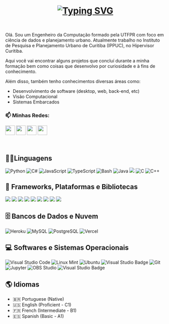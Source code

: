 <h1 align = "center">
<a href="https://git.io/typing-svg"><img src="https://readme-typing-svg.demolab.com?font=Fira+Code&size=75&duration=1400&pause=500&color=FFFFFF&background=000000EE&center=true&multiline=true&width=1920&height=384&lines=Oi!;Seja+bem-vindo+ao+meu;perfil+no+GitHub" alt="Typing SVG" /></a>
</h1>
<br>
<p>
  Olá. Sou um Engenheiro da Computação formado pela UTFPR com foco em ciência de dados e planejamento urbano. Atualmente trabalho no Instituto de Pesquisa e Planejamento Urbano de Curitiba (IPPUC), no Hipervisor Curitiba.

  Aqui você vai encontrar alguns projetos que concluí durante a minha formação bem como coisas que desenvolvo por curiosidade e à fins de conhecimento.

  Além disso, também tenho conhecimentos diversas áreas como:
  - Desenvolvimento de software (desktop, web, back-end, etc)
  - Visão Computacional
  - Sistemas Embarcados 
</p>

<h3 align="left"> 📫 Minhas Redes:</h3>
<p align="left">
<a href="https://instagram.com/izidoro.mth" target="_blank"><img align="center" src="https://img.shields.io/badge/Instagram-E4405F?style=flat-square&logo=instagram&logoColor=white" height="30"/></a>
<a href="https://linkedin.com/in/izidoromth" target="_blank"><img align="center" src="https://img.shields.io/badge/LinkedIn-0077B5?style=flat-square&logo=linkedin&logoColor=white" height="30"/></a>
<a href="https://izidoromth.vercel.app"><img align="center" src="https://img.shields.io/badge/Website-46a2f1.svg?&style=flat-square&logo=Google-Chrome&logoColor=white&link=https://izidoromth.vercel.app" height="30"/></a>
<a href="mailto:matheusizidoro07@gmail.com"><img align="center" src="https://img.shields.io/badge/Email-D14836?style=flat-square&logo=gmail&logoColor=white" height="30"/></a>
</p>
<br>        

<h2>👨‍💻Linguagens</h2>

<p>
<img alt="Python" src="https://img.shields.io/badge/Python-3776AB?logo=python&logoColor=fff&style=flat">
<img alt="C#" src="https://img.shields.io/badge/c%23-%23239120.svg?style=flat&logo=c-sharp&logoColor=white">
<img alt="JavaScript" src="https://img.shields.io/badge/JavaScript-F7DF1E?logo=javascript&logoColor=000&style=flat">
<img alt="TypeScript" src="https://img.shields.io/badge/typescript-%23007ACC.svg?style=flat&logo=typescript&logoColor=white">
<img alt="Bash" src="https://img.shields.io/badge/GNU%20Bash-4EAA25?logo=gnubash&logoColor=fff&style=flat">
<img alt="Java" src="https://custom-icon-badges.demolab.com/badge/Java-007396.svg?logo=java&logoColor=white">
<img src="https://img.shields.io/badge/go-%2300ADD8.svg?style=flat&logo=go&logoColor=white"/>
<img alt="C" src="https://img.shields.io/badge/C-A8B9CC?logo=c&logoColor=fff&style=flat">
<img alt="C++" src="https://img.shields.io/badge/C%2B%2B-00599C?logo=cplusplus&logoColor=fff&style=flat">
</p>

<h2>🧰 Frameworks, Plataformas e Bibliotecas</h2>

<p>
<img src="https://img.shields.io/badge/react-%2320232a.svg?style=flat&logo=react&logoColor=%2361DAFB"/>
<img src="https://img.shields.io/badge/.NET-5C2D91?style=flat&logo=.net&logoColor=white"/>
<img src="https://img.shields.io/badge/node.js-6DA55F?style=flat&logo=node.js&logoColor=white"/>

<img src="https://img.shields.io/badge/express.js-%23404d59.svg?style=flat&logo=express&logoColor=%2361DAFB"/>
<img src="https://img.shields.io/badge/NODEMON-%23323330.svg?style=flat&logo=nodemon&logoColor=%BBDEAD"/>
<img src="https://img.shields.io/badge/Xamarin-3199DC?style=flat&logo=xamarin&logoColor=white"/>
<img src="https://img.shields.io/badge/flask-%23000.svg?style=flat&logo=flask&logoColor=white"/>
<img src="https://img.shields.io/badge/Electron-191970?style=flat&logo=Electron&logoColor=white"/>
<img src="https://img.shields.io/badge/Flutter-%2302569B.svg?style=flat&logo=Flutter&logoColor=white"/>
</p>

<h2>🗄️ Bancos de Dados e Nuvem</h2>

<p>
<img alt="Heroku" src="https://img.shields.io/badge/Heroku-430098?logo=heroku&logoColor=fff&style=flat">
<img alt="MySQL" src="https://img.shields.io/badge/MySQL-4479A1?logo=mysql&logoColor=fff&style=flat">
<img alt="PostgreSQL" src ="https://img.shields.io/badge/PostgreSQL-4169E1?logo=postgresql&logoColor=fff&style=flat">
<img alt="Vercel" src="https://img.shields.io/badge/Vercel-000?logo=vercel&logoColor=fff&style=flat">
</p>

<h2>💻 Softwares e Sistemas Operacionais</h2>

<p>
<img alt="Visual Studio Code" src="https://img.shields.io/badge/Visual%20Studio%20Code-0078d7.svg?logo=visual-studio-code&logoColor=white">
<img alt="Linux Mint" src="https://img.shields.io/badge/Linux%20Mint-87CF3E?style=flat&logo=Linux%20Mint&logoColor=white">
<img alt="Ubuntu" src="https://img.shields.io/badge/Ubuntu-E95420?style=flat&logo=ubuntu&logoColor=white">
<img src="https://img.shields.io/badge/Windows-0078D6?style=flat&logo=windows&logoColor=white" alt="Visual Studio Badge">
<img alt="Git" src="https://img.shields.io/badge/Git-F05033.svg?logo=git&logoColor=white">
<img alt="Jupyter" src="https://img.shields.io/badge/Jupyter-F37626.svg?logo=Jupyter&logoColor=white">
<img alt="OBS Studio" src="https://img.shields.io/badge/OBS%20Studio-302E31?logo=obsstudio&logoColor=fff&style=flat">
<img src="https://img.shields.io/badge/Visual%20Studio-5C2D91?logo=visualstudio&logoColor=fff&style=flat" alt="Visual Studio Badge">
</p>

<h2>🌎 Idiomas</h2>

- :brazil: Portuguese (Native)
- :us: English (Proficient - C1)
- :fr: French (Intermediate - B1)
- :es: Spanish (Basic - A1)
